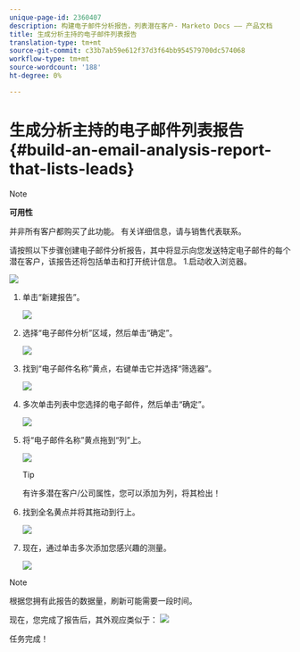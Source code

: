 ```yaml
---
unique-page-id: 2360407
description: 构建电子邮件分析报告，列表潜在客户- Marketo Docs —— 产品文档
title: 生成分析主持的电子邮件列表报告
translation-type: tm+mt
source-git-commit: c33b7ab59e612f37d3f64bb954579700dc574068
workflow-type: tm+mt
source-wordcount: '188'
ht-degree: 0%

---
```



# 生成分析主持的电子邮件列表报告 {#build-an-email-analysis-report-that-lists-leads}

>[!NOTE]
>
>**可用性**
>
>并非所有客户都购买了此功能。 有关详细信息，请与销售代表联系。

请按照以下步骤创建电子邮件分析报告，其中将显示向您发送特定电子邮件的每个潜在客户，该报告还将包括单击和打开统计信息。 1.启动收入浏览器。

![](assets/image2014-9-17-19-3a12-3a54.png)

1. 单击“新建报告”。

   ![](assets/image2014-9-17-19-3a13-3a1.png)

1. 选择“电子邮件分析”区域，然后单击“确定”。

   ![](assets/image2014-9-17-19-3a14-3a0.png)

1. 找到“电子邮件名称”黄点，右键单击它并选择“筛选器”。

   ![](assets/image2014-9-17-19-3a14-3a6.png)

1. 多次单击列表中您选择的电子邮件，然后单击“确定”。

   ![](assets/image2014-9-17-19-3a14-3a11.png)

1. 将“电子邮件名称”黄点拖到“列”上。

   ![](assets/image2014-9-17-19-3a15-3a0.png)

   >[!TIP]
   >
   >有许多潜在客户/公司属性，您可以添加为列，将其检出！

1. 找到全名黄点并将其拖动到行上。

   ![](assets/image2014-9-17-19-3a15-3a32.png)

1. 现在，通过单击多次添加您感兴趣的测量。

   ![](assets/image2014-9-17-19-3a15-3a47.png)

>[!NOTE]
>
>根据您拥有此报告的数据量，刷新可能需要一段时间。

现在，您完成了报告后，其外观应类似于：   ![](assets/image2014-9-17-19-3a16-3a39.png)

任务完成！
